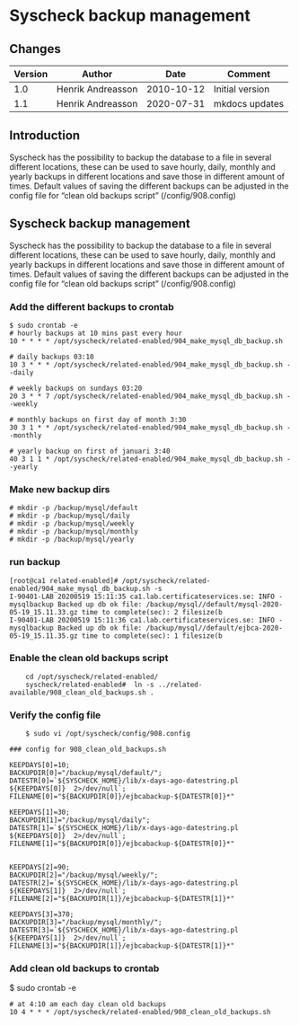 
#  ﻿Syscheck backup management

## Changes

|Version   |Author             |Date        |Comment                      |
|----------|-------------------|------------|-----------------------------|
| 1.0      | Henrik Andreasson | 2010-10-12 | Initial version             |
| 1.1      | Henrik Andreasson | 2020-07-31 | mkdocs updates              |


## Introduction

Syscheck has the possibility to backup the database to a file in several different locations, these can be used to save hourly, daily, monthly and yearly backups in different locations and save those in different amount of times.
Default values of saving the different backups can be adjusted in the config file for “clean old backups script” (<syscheck>/config/908.config)



## Syscheck backup management


Syscheck has the possibility to backup the database to a file in several different locations, these can be used to save hourly, daily, monthly and yearly backups in different locations and save those in different amount of times.
Default values of saving the different backups can be adjusted in the config file for “clean old backups script” (<syscheck>/config/908.config)


### Add the different backups to crontab


```
$ sudo crontab -e
# hourly backups at 10 mins past every hour
10 * * * * /opt/syscheck/related-enabled/904_make_mysql_db_backup.sh

# daily backups 03:10
10 3 * * * /opt/syscheck/related-enabled/904_make_mysql_db_backup.sh --daily

# weekly backups on sundays 03:20
20 3 * * 7 /opt/syscheck/related-enabled/904_make_mysql_db_backup.sh --weekly

# monthly backups on first day of month 3:30
30 3 1 * * /opt/syscheck/related-enabled/904_make_mysql_db_backup.sh --monthly

# yearly backup on first of januari 3:40
40 3 1 1 * /opt/syscheck/related-enabled/904_make_mysql_db_backup.sh --yearly
```

### Make new backup dirs

    # mkdir -p /backup/mysql/default
    # mkdir -p /backup/mysql/daily
    # mkdir -p /backup/mysql/weekly
    # mkdir -p /backup/mysql/monthly
    # mkdir -p /backup/mysql/yearly


### run backup

    [root@ca1 related-enabled]# /opt/syscheck/related-enabled/904_make_mysql_db_backup.sh -s
    I-90401-LAB 20200519 15:11:35 ca1.lab.certificateservices.se: INFO - mysqlbackup Backed up db ok file: /backup/mysql//default/mysql-2020-05-19_15.11.33.gz time to complete(sec): 2 filesize(b
    I-90401-LAB 20200519 15:11:36 ca1.lab.certificateservices.se: INFO - mysqlbackup Backed up db ok file: /backup/mysql//default/ejbca-2020-05-19_15.11.35.gz time to complete(sec): 1 filesize(b

### Enable the clean old backups script

        cd /opt/syscheck/related-enabled/
        syscheck/related-enabled#  ln -s ../related-available/908_clean_old_backups.sh .

### Verify the config file

        $ sudo vi /opt/syscheck/config/908.config

```
### config for 908_clean_old_backups.sh

KEEPDAYS[0]=10;
BACKUPDIR[0]="/backup/mysql/default/";
DATESTR[0]=`${SYSCHECK_HOME}/lib/x-days-ago-datestring.pl ${KEEPDAYS[0]}  2>/dev/null`;
FILENAME[0]="${BACKUPDIR[0]}/ejbcabackup-${DATESTR[0]}*"

KEEPDAYS[1]=30;
BACKUPDIR[1]="/backup/mysql/daily";
DATESTR[1]=`${SYSCHECK_HOME}/lib/x-days-ago-datestring.pl ${KEEPDAYS[0]}  2>/dev/null`;
FILENAME[1]="${BACKUPDIR[0]}/ejbcabackup-${DATESTR[0]}*"


KEEPDAYS[2]=90;
BACKUPDIR[2]="/backup/mysql/weekly/";
DATESTR[2]=`${SYSCHECK_HOME}/lib/x-days-ago-datestring.pl ${KEEPDAYS[1]}  2>/dev/null`;
FILENAME[2]="${BACKUPDIR[1]}/ejbcabackup-${DATESTR[1]}*"

KEEPDAYS[3]=370;
BACKUPDIR[3]="/backup/mysql/monthly/";
DATESTR[3]=`${SYSCHECK_HOME}/lib/x-days-ago-datestring.pl ${KEEPDAYS[1]}  2>/dev/null`;
FILENAME[3]="${BACKUPDIR[1]}/ejbcabackup-${DATESTR[1]}*"
```

### Add clean old backups to crontab

$ sudo crontab -e
```
# at 4:10 am each day clean old backups
10 4 * * * /opt/syscheck/related-enabled/908_clean_old_backups.sh
```

